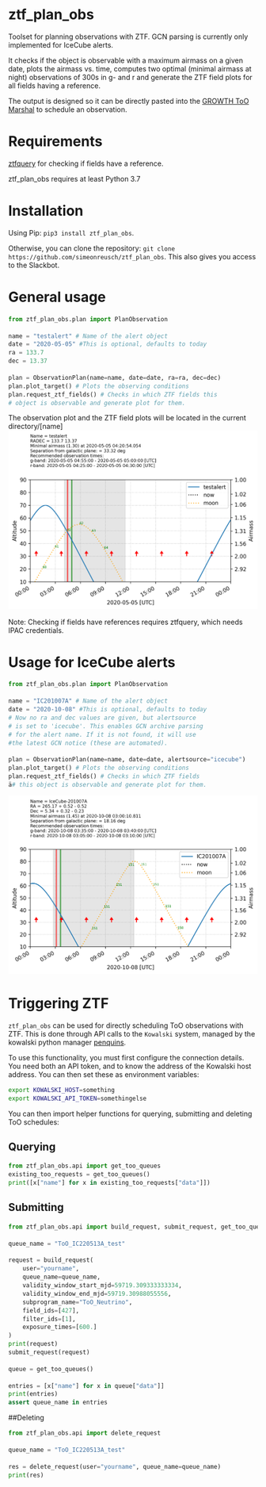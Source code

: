 # ztf_plan_obs
Toolset for planning observations with ZTF. GCN parsing is currently only implemented for IceCube alerts.

It checks if the object is observable with a maximum airmass on a given date, plots the airmass vs. time, computes two optimal (minimal airmass at night) observations of 300s in g- and r and generate the ZTF field plots for all fields having a reference.

The output is designed so it can be directly pasted into the [GROWTH ToO Marshal](http://skipper.caltech.edu:8081/login?next=%2Fplan_manual) to schedule an observation.

# Requirements
[ztfquery](https://github.com/mickaelrigault/ztfquery) for checking if fields have a reference.

ztf_plan_obs requires at least Python 3.7

# Installation
Using Pip: ```pip3 install ztf_plan_obs```.

Otherwise, you can clone the repository: ```git clone https://github.com/simeonreusch/ztf_plan_obs```. This also gives you access to the Slackbot.

# General usage
```python
from ztf_plan_obs.plan import PlanObservation

name = "testalert" # Name of the alert object
date = "2020-05-05" #This is optional, defaults to today
ra = 133.7
dec = 13.37

plan = ObservationPlan(name=name, date=date, ra=ra, dec=dec)
plan.plot_target() # Plots the observing conditions
plan.request_ztf_fields() # Checks in which ZTF fields this 
# object is observable and generate plot for them.
```
The observation plot and the ZTF field plots will be located in the current directory/[name]
![](examples/figures/observation_plot_generic.png)

Note: Checking if fields have references requires ztfquery, which needs IPAC credentials.

# Usage for IceCube alerts
```python
from ztf_plan_obs.plan import PlanObservation

name = "IC201007A" # Name of the alert object
date = "2020-10-08" #This is optional, defaults to today
# Now no ra and dec values are given, but alertsource 
# is set to 'icecube'. This enables GCN archive parsing 
# for the alert name. If it is not found, it will use 
#the latest GCN notice (these are automated).

plan = ObservationPlan(name=name, date=date, alertsource="icecube")
plan.plot_target() # Plots the observing conditions
plan.request_ztf_fields() # Checks in which ZTF fields 
ä# this object is observable and generate plot for them.
```
![](examples/figures/observation_plot_icecube.png)

# Triggering ZTF

`ztf_plan_obs` can be used for directly scheduling ToO observations with ZTF. 
This is done through API calls to the `Kowalski` system, managed by the kowalski python manager [penquins](https://github.com/dmitryduev/penquins).

To use this functionality, you must first configure the connection details. You need both an API token, and to know the address of the Kowalski host address.
You can then set these as environment variables:

```bash
export KOWALSKI_HOST=something
export KOWALSKI_API_TOKEN=somethingelse
```

You can then import helper functions for querying, submitting and deleting ToO schedules:

## Querying

```python
from ztf_plan_obs.api import get_too_queues
existing_too_requests = get_too_queues()
print([x["name"] for x in existing_too_requests["data"]])
```

## Submitting

```python
from ztf_plan_obs.api import build_request, submit_request, get_too_queues

queue_name = "ToO_IC220513A_test"

request = build_request(
    user="yourname",
    queue_name=queue_name,
    validity_window_start_mjd=59719.309333333334,
    validity_window_end_mjd=59719.30988055556,
    subprogram_name="ToO_Neutrino",
    field_ids=[427],
    filter_ids=[1],
    exposure_times=[600.]
) 
print(request)
submit_request(request)

queue = get_too_queues()

entries = [x["name"] for x in queue["data"]]
print(entries)
assert queue_name in entries
```
##Deleting
```python
from ztf_plan_obs.api import delete_request

queue_name = "ToO_IC220513A_test"

res = delete_request(user="yourname", queue_name=queue_name)
print(res)
```